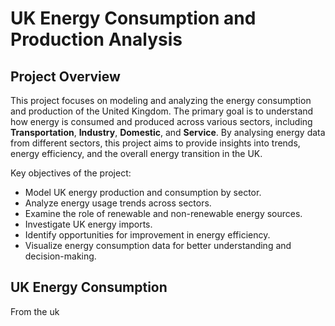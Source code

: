 # UK Energy Consumption and Production Analysis

## Project Overview

This project focuses on modeling and analyzing the energy consumption and production of the United Kingdom. The primary goal is to understand how energy is consumed and produced across various sectors, including **Transportation**, **Industry**, **Domestic**, and **Service**. By analysing energy data from different sectors, this project aims to provide insights into trends, energy efficiency, and the overall energy transition in the UK.

Key objectives of the project:
- Model UK energy production and consumption by sector.
- Analyze energy usage trends across sectors.
- Examine the role of renewable and non-renewable energy sources.
- Investigate UK energy imports.
- Identify opportunities for improvement in energy efficiency.
- Visualize energy consumption data for better understanding and decision-making.

## UK Energy Consumption 

From the uk 
